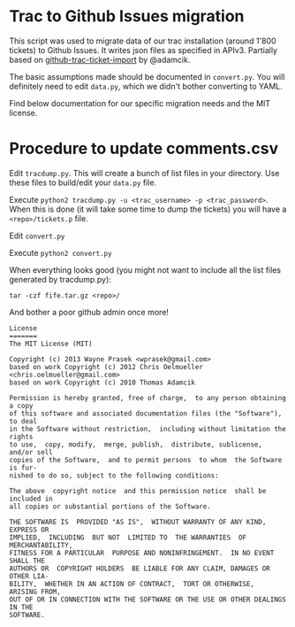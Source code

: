 Trac to Github Issues migration
===============================
This script was used to migrate data of our trac installation (around 1'800 tickets) to Github Issues.
It writes json files as specified in APIv3.
Partially based on [github-trac-ticket-import](https://github.com/adamcik/github-trac-ticket-import) by @adamcik.

The basic assumptions made should be documented in `convert.py`.
You will definitely need to edit `data.py`, which we didn't bother converting to YAML.

Find below documentation for our specific migration needs and the MIT license.

Procedure to update comments.csv
================================

Edit `tracdump.py`.  This will create a bunch of list files in your <repo> directory.  Use these files to build/edit your `data.py` file.

Execute `python2 tracdump.py -u <trac_username> -p <trac_password>`.  When this is done (it will take some time to dump the tickets) you will have a `<repo>/tickets.p` file.

Edit `convert.py`

Execute `python2 convert.py`

When everything looks good (you might not want to include all the list files generated by tracdump.py):

`tar -czf fife.tar.gz <repo>/`

And bother a poor github admin once more!


```
License
=======
The MIT License (MIT)

Copyright (c) 2013 Wayne Prasek <wprasek@gmail.com>
based on work Copyright (c) 2012 Chris Oelmueller <chris.oelmueller@gmail.com>
based on work Copyright (c) 2010 Thomas Adamcik

Permission is hereby granted, free of charge,  to any person obtaining a copy
of this software and associated documentation files (the "Software"), to deal
in the Software without restriction,  including without limitation the rights
to use,  copy, modify,  merge, publish,  distribute, sublicense,  and/or sell
copies of the Software,  and to permit persons  to whom  the Software is fur-
nished to do so, subject to the following conditions:

The above  copyright notice  and this permission notice  shall be included in
all copies or substantial portions of the Software.

THE SOFTWARE IS  PROVIDED "AS IS",  WITHOUT WARRANTY OF ANY KIND,  EXPRESS OR
IMPLIED,  INCLUDING  BUT NOT  LIMITED TO  THE WARRANTIES  OF MERCHANTABILITY,
FITNESS FOR A PARTICULAR  PURPOSE AND NONINFRINGEMENT.  IN NO EVENT SHALL THE
AUTHORS OR  COPYRIGHT HOLDERS  BE LIABLE FOR ANY CLAIM, DAMAGES OR OTHER LIA-
BILITY,  WHETHER IN AN ACTION OF CONTRACT,  TORT OR OTHERWISE,  ARISING FROM,
OUT OF OR IN CONNECTION WITH THE SOFTWARE OR THE USE OR OTHER DEALINGS IN THE
SOFTWARE.
```
